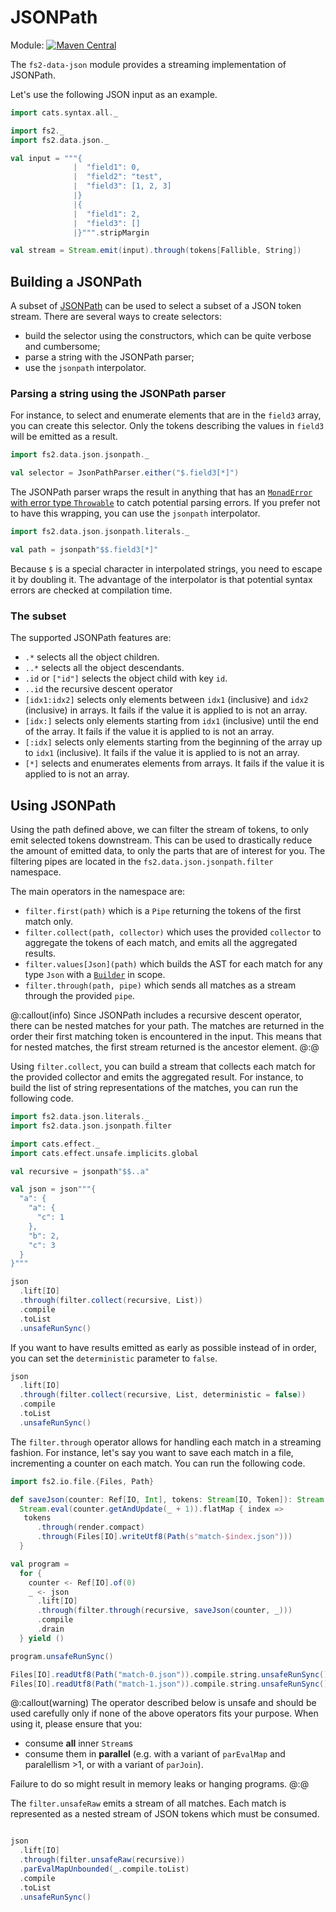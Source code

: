 # JSONPath

Module: [![Maven Central](https://img.shields.io/maven-central/v/org.gnieh/fs2-data-json_2.13.svg)](https://mvnrepository.com/artifact/org.gnieh/fs2-data-json_2.13)

The `fs2-data-json` module provides a streaming implementation of JSONPath.

Let's use the following JSON input as an example.

```scala mdoc
import cats.syntax.all._

import fs2._
import fs2.data.json._

val input = """{
              |  "field1": 0,
              |  "field2": "test",
              |  "field3": [1, 2, 3]
              |}
              |{
              |  "field1": 2,
              |  "field3": []
              |}""".stripMargin

val stream = Stream.emit(input).through(tokens[Fallible, String])
```

## Building a JSONPath

A subset of [JSONPath][jsonpath] can be used to select a subset of a JSON token stream. There are several ways to create selectors:

 - build the selector using the constructors, which can be quite verbose and cumbersome;
 - parse a string with the JSONPath parser;
 - use the `jsonpath` interpolator.

### Parsing a string using the JSONPath parser

For instance, to select and enumerate elements that are in the `field3` array, you can create this selector. Only the tokens describing the values in `field3` will be emitted as a result.

```scala mdoc
import fs2.data.json.jsonpath._

val selector = JsonPathParser.either("$.field3[*]")
```

The JSONPath parser wraps the result in anything that has an [`MonadError` with error type `Throwable`][monad-error] to catch potential parsing errors. If you prefer not to have this wrapping, you can use the `jsonpath` interpolator.

```scala mdoc
import fs2.data.json.jsonpath.literals._

val path = jsonpath"$$.field3[*]"
```

Because `$` is a special character in interpolated strings, you need to escape it by doubling it.
The advantage of the interpolator is that potential syntax errors are checked at compilation time.

### The subset

The supported JSONPath features are:

  - `.*` selects all the object children.
  - `..*` selects all the object descendants.
  - `.id` or `["id"]` selects the object child with key `id`.
  - `..id` the recursive descent operator
  - `[idx1:idx2]` selects only elements between `idx1` (inclusive) and `idx2` (inclusive) in arrays. It fails if the value it is applied to is not an array.
  - `[idx:]` selects only elements starting from `idx1` (inclusive) until the end of the array. It fails if the value it is applied to is not an array.
  - `[:idx]` selects only elements starting from the beginning of the array up to `idx1` (inclusive). It fails if the value it is applied to is not an array.
  - `[*]` selects and enumerates elements from arrays. It fails if the value it is applied to is not an array.

## Using JSONPath

Using the path defined above, we can filter the stream of tokens, to only emit selected tokens downstream. This can be used to drastically reduce the amount of emitted data, to only the parts that are of interest for you.
The filtering pipes are located in the `fs2.data.json.jsonpath.filter` namespace.

The main operators in the namespace are:

 - `filter.first(path)` which is a `Pipe` returning the tokens of the first match only.
 - `filter.collect(path, collector)` which uses the provided `collector` to aggregate the tokens of each match, and emits all the aggregated results.
 - `filter.values[Json](path)` which builds the AST for each match for any type `Json` with a [`Builder`][json-builder] in scope.
 - `filter.through(path, pipe)` which sends all matches as a stream through the provided `pipe`.

@:callout(info)
Since JSONPath includes a recursive descent operator, there can be nested matches for your path.
The matches are returned in the order their first matching token is encountered in the input.
This means that for nested matches, the first stream returned is the ancestor element.
@:@


Using `filter.collect`, you can build a stream that collects each match for the provided collector and emits the aggregated result. For instance, to build the list of string representations of the matches, you can run the following code.

```scala mdoc
import fs2.data.json.literals._
import fs2.data.json.jsonpath.filter

import cats.effect._
import cats.effect.unsafe.implicits.global

val recursive = jsonpath"$$..a"

val json = json"""{
  "a": {
    "a": {
      "c": 1
    },
    "b": 2,
    "c": 3
  }
}"""

json
  .lift[IO]
  .through(filter.collect(recursive, List))
  .compile
  .toList
  .unsafeRunSync()
```

If you want to have results emitted as early as possible instead of in order, you can set the `deterministic` parameter to `false`.

```scala mdoc
json
  .lift[IO]
  .through(filter.collect(recursive, List, deterministic = false))
  .compile
  .toList
  .unsafeRunSync()
```

The `filter.through` operator allows for handling each match in a streaming fashion.
For instance, let's say you want to save each match in a file, incrementing a counter on each match. You can run the following code.

```scala mdoc
import fs2.io.file.{Files, Path}

def saveJson(counter: Ref[IO, Int], tokens: Stream[IO, Token]): Stream[IO, Nothing] =
  Stream.eval(counter.getAndUpdate(_ + 1)).flatMap { index =>
   tokens 
      .through(render.compact)
      .through(Files[IO].writeUtf8(Path(s"match-$index.json")))
  }

val program =
  for {
    counter <- Ref[IO].of(0)
    _ <- json
      .lift[IO]
      .through(filter.through(recursive, saveJson(counter, _)))
      .compile
      .drain
  } yield ()

program.unsafeRunSync()

Files[IO].readUtf8(Path("match-0.json")).compile.string.unsafeRunSync()
Files[IO].readUtf8(Path("match-1.json")).compile.string.unsafeRunSync()
```

@:callout(warning)
The operator described below is unsafe and should be used carefully only if none of the above operators fits your purpose.
When using it, please ensure that you:

 - consume **all** inner `Stream`s
 - consume them in **parallel** (e.g. with a variant of `parEvalMap` and paralellism >1, or with a variant of `parJoin`).

Failure to do so might result in memory leaks or hanging programs.
@:@

The `filter.unsafeRaw` emits a stream of all matches.
Each match is represented as a nested stream of JSON tokens which must be consumed.

```scala mdoc

json
  .lift[IO]
  .through(filter.unsafeRaw(recursive))
  .parEvalMapUnbounded(_.compile.toList)
  .compile
  .toList
  .unsafeRunSync()
```
[monad-error]: https://typelevel.org/cats/api/cats/MonadError.html
[jsonpath]: https://goessner.net/articles/JsonPath/index.html
[json-builder]: index.md#ast-builder-and-tokenizer
